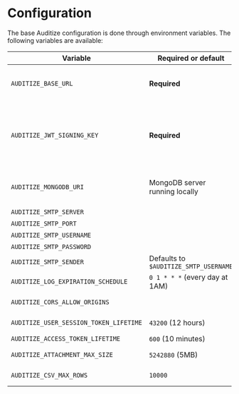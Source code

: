 # Configuration

The base Auditize configuration is done through environment variables. The following variables are available:

| Variable | Required or default | Description |
|----------|-----------------------------|-------------|
| `AUDITIZE_BASE_URL` | **Required** | The base URL of your Auditize instance from which your users access Auditize. It will be used for instance to build the URL of the application in emails sent to users. |
| `AUDITIZE_JWT_SIGNING_KEY` | **Required** | The secret key used to sign the JWT tokens (user session cookies and access tokens). It must be a long random string. A [32 bytes long key is recommended](https://crypto.stackexchange.com/a/34866) (i.e 64 characters in hexadecimal representation), you can generate one with the command `openssl rand -hex 32`. |
| `AUDITIZE_MONGODB_URI` | MongoDB server running locally | The URI of the MongoDB server used by Auditize, it follows the [MongoDB URI format](https://docs.mongodb.com/manual/reference/connection-string/), example: `mongodb://user:password@localhost:27017/`. |
| `AUDITIZE_SMTP_SERVER` | | The SMTP server used to send emails. |
| `AUDITIZE_SMTP_PORT` |  | The SMTP server port. |
| `AUDITIZE_SMTP_USERNAME` |  | The SMTP account username. |
| `AUDITIZE_SMTP_PASSWORD` |  | The SMTP account password. |
| `AUDITIZE_SMTP_SENDER` | Defaults to `$AUDITIZE_SMTP_USERNAME` | The email address used to send emails. |
| `AUDITIZE_LOG_EXPIRATION_SCHEDULE` | `0 1 * * *` (every day at 1AM) | The schedule at which expired logs are deleted. |
| `AUDITIZE_CORS_ALLOW_ORIGINS` | | A comma-separated list of origins allowed to make HTTP requests to Auditize. |
| `AUDITIZE_USER_SESSION_TOKEN_LIFETIME` | `43200` (12 hours) | The lifetime of user session tokens in seconds. |
| `AUDITIZE_ACCESS_TOKEN_LIFETIME` | `600` (10 minutes) | The lifetime of access tokens in seconds. |
| `AUDITIZE_ATTACHMENT_MAX_SIZE`| `5242880` (5MB) | The maximum file size of attachments in bytes. |
| `AUDITIZE_CSV_MAX_ROWS` | `10000` | The maximum number of rows in CSV exports (`0` means no limit). |
